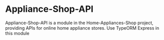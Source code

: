 # Appliance-Shop-API
Appliance-Shop-API is a module in the Home-Appliances-Shop project, providing APIs for online home appliance stores. Use TypeORM Express in this module
